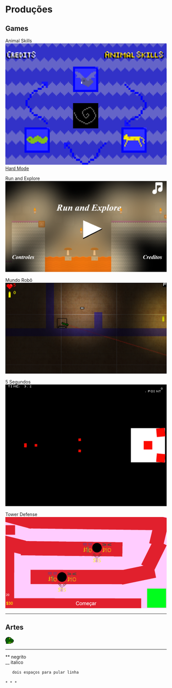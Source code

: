 # Produções  

## Games  

Animal Skills
[![](AnimalSkills.PNG)](https://reiarthursr.github.io/Animal%20Skills/)
[Hard Mode](https://reiarthursr.github.io/Animal%20Skills%20Hardcore/)  

Run and Explore
[![](RunAndExplore.PNG)](https://reiarthursr.github.io/Run/)  

Mundo Robô
[![](MundoRobo.PNG)](https://reiarthursr.github.io/Mundo%20Robô/)  

5 Segundos
[![](5Segundos.PNG)](https://reiarthursr.github.io/MiniGames/)  

Tower Defense
[![](TowerDefense.PNG)](https://reiarthursr.github.io/Torre/)  

* * *  

## Artes  

![](LizardHead.gif)

* * * 

** negrito  
__ italico  
~~~~ cortado  
   dois espaços para pular linha

* * * 


